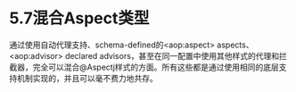 # 5.7混合Aspect类型

通过使用自动代理支持、schema-defined的&lt;aop:aspect&gt; aspects、&lt;aop:advisor&gt; declared advisors，甚至在同一配置中使用其他样式的代理和拦截器，完全可以混合@Aspectj样式的方面。所有这些都是通过使用相同的底层支持机制实现的，并且可以毫不费力地共存。

